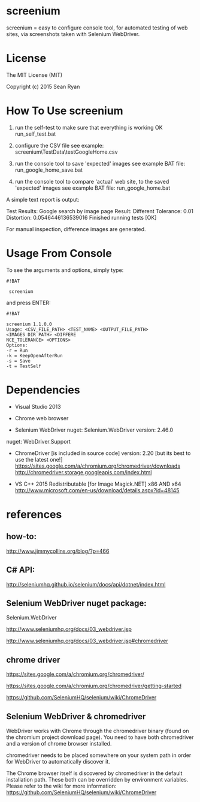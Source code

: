 screenium
=========

screenium = easy to configure console tool, for automated testing of web sites, via screenshots taken with Selenium WebDriver.

License
=======
The MIT License (MIT)

Copyright (c) 2015 Sean Ryan

How To Use screenium
====================
1. run the self-test to make sure that everything is working OK
run_self_test.bat

2. configure the CSV file
see example: screenium\TestData\testGoogleHome.csv

3. run the console tool to save 'expected' images
see example BAT file:
run_google_home_save.bat

4. run the console tool to compare 'actual' web site, to the saved 'expected' images
see example BAT file:
run_google_home.bat

A simple text report is output:

Test Results:
Google search by image page
Result: Different
Tolerance: 0.01
Distortion: 0.0546446136539016
Finished running tests [OK]

For manual inspection, difference images are generated.

Usage From Console
==================
To see the arguments and options, simply type:


```
#!BAT

 screenium
```

 and press ENTER:
 

```
#!BAT

screenium 1.1.0.0
Usage: <CSV_FILE_PATH> <TEST_NAME> <OUTPUT_FILE_PATH> <IMAGES_DIR_PATH> <DIFFERE
NCE_TOLERANCE> <OPTIONS>
Options:
-r = Run
-k = KeepOpenAfterRun
-s = Save
-t = TestSelf
```


Dependencies
============
- Visual Studio 2013
- Chrome web browser

- Selenium WebDriver
nuget: Selenium.WebDriver
version: 2.46.0

nuget: WebDriver.Support

- ChromeDriver [is included in source code]
version: 2.20 [but its best to use the latest one!]
https://sites.google.com/a/chromium.org/chromedriver/downloads
http://chromedriver.storage.googleapis.com/index.html

- VS C++ 2015 Redistributable [for Image Magick.NET]
x86 AND x64
http://www.microsoft.com/en-us/download/details.aspx?id=48145

references
==========

how-to:
-------
http://www.jimmycollins.org/blog/?p=466

C# API:
-------
http://seleniumhq.github.io/selenium/docs/api/dotnet/index.html

Selenium WebDriver nuget package:
---------------------------------
Selenium.WebDriver

http://www.seleniumhq.org/docs/03_webdriver.jsp

http://www.seleniumhq.org/docs/03_webdriver.jsp#chromedriver 
 
chrome driver
-------------
https://sites.google.com/a/chromium.org/chromedriver/

https://sites.google.com/a/chromium.org/chromedriver/getting-started

https://github.com/SeleniumHQ/selenium/wiki/ChromeDriver

Selenium WebDriver & chromedriver
---------------------------------
WebDriver works with Chrome through the chromedriver binary (found on the chromium project download page). You need to have both chromedriver and a version of chrome browser installed.

chromedriver needs to be placed somewhere on your system path in order for WebDriver to automatically discover it.

The Chrome browser itself is discovered by chromedriver in the default installation path.
These both can be overridden by environment variables. 
Please refer to the wiki for more information:
https://github.com/SeleniumHQ/selenium/wiki/ChromeDriver